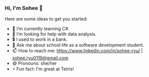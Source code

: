 ### Hi, I'm Sohee 👋


Here are some ideas to get you started:

- 🌱 I’m currently learning C#.
- 🤔 I’m looking for help with data analysis.
- 💲 I used to work in a bank.
- 💬 Ask me about school life as a software development student.
- 📫 How to reach me: https://www.linkedin.com/in/sohee-ryu/ | sohee.ryu0119@gmail.com 
- 😄 Pronouns: she/her
- ⚡ Fun fact: I'm great at Tetris! 


